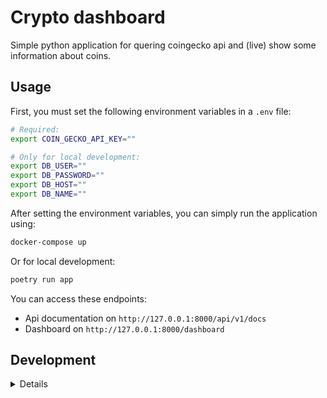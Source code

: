 # Crypto dashboard

Simple python application for quering coingecko api and (live) show some information about coins.

## Usage

First, you must set the following environment variables in a `.env` file:

```bash
# Required:
export COIN_GECKO_API_KEY=""

# Only for local development:
export DB_USER=""
export DB_PASSWORD=""
export DB_HOST=""
export DB_NAME=""
```

After setting the environment variables, you can simply run the application using:

```bash
docker-compose up
```

Or for local development:

```bash
poetry run app
```

You can access these endpoints:

- Api documentation on `http://127.0.0.1:8000/api/v1/docs`
- Dashboard on `http://127.0.0.1:8000/dashboard`

## Development

<details>

## Installation

```bash
poetry install
```

## Usage

```bash
poetry run app
```

## Testing

```bash
pytest -c pyproject.toml
```

## Formatting

```bash
poetry run poe format-code
```

## Pre-commit

```bash
poetry shell
pre-commit install
```

</details>

